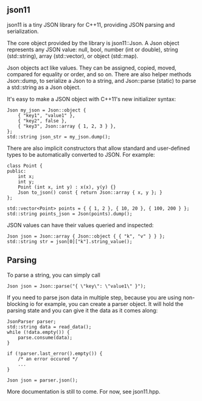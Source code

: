 json11
------

json11 is a tiny JSON library for C++11, providing JSON parsing and serialization.

The core object provided by the library is json11::Json. A Json object represents any JSON
value: null, bool, number (int or double), string (std::string), array (std::vector), or
object (std::map).

Json objects act like values. They can be assigned, copied, moved, compared for equality or
order, and so on. There are also helper methods Json::dump, to serialize a Json to a string, and
Json::parse (static) to parse a std::string as a Json object.

It's easy to make a JSON object with C++11's new initializer syntax:

    Json my_json = Json::object {
        { "key1", "value1" },
        { "key2", false },
        { "key3", Json::array { 1, 2, 3 } },
    };
    std::string json_str = my_json.dump();

There are also implicit constructors that allow standard and user-defined types to be
automatically converted to JSON. For example:

    class Point {
    public:
        int x;
        int y;
        Point (int x, int y) : x(x), y(y) {}
        Json to_json() const { return Json::array { x, y }; }
    };

    std::vector<Point> points = { { 1, 2 }, { 10, 20 }, { 100, 200 } };
    std::string points_json = Json(points).dump();

JSON values can have their values queried and inspected:

    Json json = Json::array { Json::object { { "k", "v" } } };
    std::string str = json[0]["k"].string_value();

## Parsing

To parse a string, you can simply call

    Json json = Json::parse("{ \"key\": \"value1\" }");

If you need to parse json data in multiple step, because you are
using non-blocking io for example, you can create a parser object. It will hold
the parsing state and you can give it the data as it comes along:

    JsonParser parser;
    std::string data = read_data();
    while (!data.empty()) {
        parse.consume(data);
    }

    if (!parser.last_error().empty()) {
        /* an error occured */
        ...
    }

    Json json = parser.json();

More documentation is still to come. For now, see json11.hpp.
